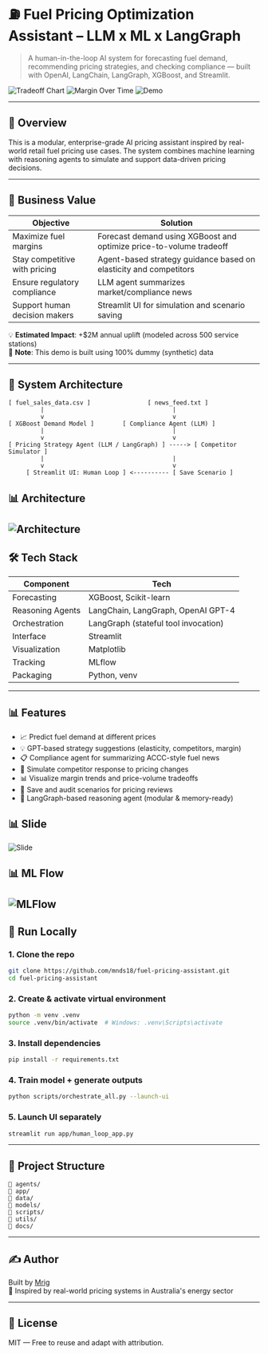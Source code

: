 # ⛽ Fuel Pricing Optimization Assistant – LLM x ML x LangGraph

> A human-in-the-loop AI system for forecasting fuel demand, recommending pricing strategies, and checking compliance — built with OpenAI, LangChain, LangGraph, XGBoost, and Streamlit.

![Tradeoff Chart](docs/price_margin_tradeoff.png)
![Margin Over Time](docs/margin_over_time.png)
![Demo](demo/fuel_pricing_assistant_demo.jpg)

---

## 🚀 Overview

This is a modular, enterprise-grade AI pricing assistant inspired by real-world retail fuel pricing use cases. The system combines machine learning with reasoning agents to simulate and support data-driven pricing decisions.

---

## 🎯 Business Value

| Objective                        | Solution                                                             |
|----------------------------------|----------------------------------------------------------------------|
| Maximize fuel margins            | Forecast demand using XGBoost and optimize price-to-volume tradeoff  |
| Stay competitive with pricing    | Agent-based strategy guidance based on elasticity and competitors    |
| Ensure regulatory compliance     | LLM agent summarizes market/compliance news                          |
| Support human decision makers    | Streamlit UI for simulation and scenario saving                      |

💡 **Estimated Impact**: +$2M annual uplift (modeled across 500 service stations)  
📢 **Note**: This demo is built using 100% dummy (synthetic) data

---

## 🧠 System Architecture

```
[ fuel_sales_data.csv ]                [ news_feed.txt ]
         |                                    |
         v                                    v
[ XGBoost Demand Model ]        [ Compliance Agent (LLM) ]
         |                                    |
         v                                    v
[ Pricing Strategy Agent (LLM / LangGraph) ] -----> [ Competitor Simulator ]
         |                                    |
         v                                    v
     [ Streamlit UI: Human Loop ] <---------- [ Save Scenario ]
```

## 📊 Architecture
![Architecture](docs/system_architecture.png)
---

## 🛠️ Tech Stack

| Component        | Tech                                    |
|------------------|-----------------------------------------|
| Forecasting      | XGBoost, Scikit-learn                   |
| Reasoning Agents | LangChain, LangGraph, OpenAI GPT-4      |
| Orchestration    | LangGraph (stateful tool invocation)    |
| Interface        | Streamlit                               |
| Visualization    | Matplotlib                              |
| Tracking         | MLflow                                  |
| Packaging        | Python, venv                            |

---

## 📊 Features

- 📈 Predict fuel demand at different prices
- 💡 GPT-based strategy suggestions (elasticity, competitors, margin)
- 📋 Compliance agent for summarizing ACCC-style fuel news
- 🔁 Simulate competitor response to pricing changes
- 📊 Visualize margin trends and price-volume tradeoffs
- 💾 Save and audit scenarios for pricing reviews
- 🧠 LangGraph-based reasoning agent (modular & memory-ready)

## 📊 Slide
![Slide](demo/slide.jpg)

## 📊 ML Flow

![MLFlow](demo/ml_flow.jpg)
---

## 🧪 Run Locally

### 1. Clone the repo

```bash
git clone https://github.com/mnds18/fuel-pricing-assistant.git
cd fuel-pricing-assistant
```

### 2. Create & activate virtual environment

```bash
python -m venv .venv
source .venv/bin/activate  # Windows: .venv\Scripts\activate
```

### 3. Install dependencies

```bash
pip install -r requirements.txt
```

### 4. Train model + generate outputs

```bash
python scripts/orchestrate_all.py --launch-ui
```

### 5. Launch UI separately

```bash
streamlit run app/human_loop_app.py
```

---

## 📂 Project Structure

```
📁 agents/
📁 app/
📁 data/
📁 models/
📁 scripts/
📁 utils/
📁 docs/
```

---

## ✍️ Author

Built by [Mrig](https://www.linkedin.com/in/mrigendranath/)  
🎯 Inspired by real-world pricing systems in Australia's energy sector



---

## 📢 License

MIT — Free to reuse and adapt with attribution.